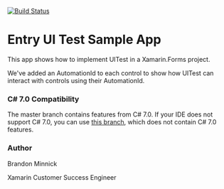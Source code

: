 [![Build Status](https://www.bitrise.io/app/e30bdb9260ac6cfb/status.svg?token=VwaYCVMKlU0XCMq_FO3_7w&branch=master)](https://www.bitrise.io/app/e30bdb9260ac6cfb)

# Entry UI Test Sample App

This app shows how to implement UITest in a Xamarin.Forms project.

We've added an AutomationId to each control to show how UITest can interact with controls using their AutomationId.

### C# 7.0 Compatibility
The master branch contains features from C# 7.0. If your IDE does not support C# 7.0, you can use [this branch](https://github.com/brminnick/EntryUITest/tree/Remove-C%237), which does not contain C# 7.0 features.


### Author
Brandon Minnick

Xamarin Customer Success Engineer
